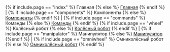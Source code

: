 {% if include.page == "index" %} Главная {% else %} [Главная](/RobotizedLogisticsSystem/dev) {% endif %} | {% if include.page == "components" %} Компоненты {% else %} [Компоненты](/RobotizedLogisticsSystem/dev/components) {% endif %} | {% if include.page == "commands" %} Команды {% else %} [Команды](/RobotizedLogisticsSystem/dev/commands) {% endif %}
{% if include.page == "wheel" %} Колёсный робот {% else %} [Колёсный робот](/RobotizedLogisticsSystem/dev/wheel) {% endif %} | {% if include.page == "manipulator" %} Манипулятор {% else %} [Манипулятор](/RobotizedLogisticsSystem/dev/manipulator) {%endif %} | {% if include.page == "omniwheel" %} Омниколёсный робот {% else %} [Омниколёсный робот](/RobotizedLogisticsSystem/dev/omniwheel) {% endif %}
